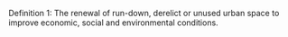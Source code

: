 Definition 1: The renewal of run-down, derelict or unused urban space to improve economic, social and environmental conditions. 


